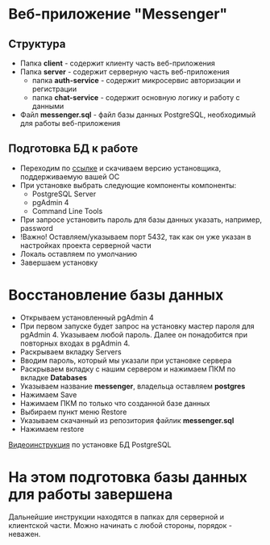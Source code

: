 # Веб-приложение "Messenger"

## Структура

- Папка **client** - содержит клиенту часть веб-приложения
- Папка **server** - содержит серверную часть веб-приложения
    - папка **auth-service** - содержит микросервис авторизации и регистрации
    - папка **chat-service** - содержит основную логику и работу с данными
- Файл **messenger.sql** - файл базы данных PostgreSQL, необходимый для работы веб-приложения

## Подготовка БД к работе

- Переходим по [ссылке](https://www.enterprisedb.com/downloads/postgres-postgresql-downloads) и скачиваем версию установщика, поддерживаемую вашей ОС
- При установке выбрать следующие компоненты компоненты:
    - PostgreSQL Server
    - pgAdmin 4
    - Command Line Tools
- При запросе установить пароль для базы данных указать, например, password
- !Важно! Оставляем/указываем порт 5432, так как он уже указан в настройках проекта серверной части
- Локаль оставляем по умолчанию
- Завершаем установку

# Восстановление базы данных
- Открываем установленный pgAdmin 4
- При первом запуске будет запрос на установку мастер пароля для pgAdmin 4. Указываем любой пароль. Далее он понадобится при повторных входах в pgAdmin 4.
- Раскрываем вкладку Servers
- Вводим пароль, который мы указали при установке сервера
- Раскрываем вкладку с нашим сервером и нажимаем ПКМ по вкладке **Databases**
- Указываем название **messenger**, владельца оставляем **postgres**
- Нажимаем Save
- Нажимаем ПКМ по только что созданной базе данных
- Выбираем пункт меню Restore
- Указываем скачанный из репозитория файлик **messenger.sql** 
- Нажимаем restore

[Видеоинструкция](https://www.youtube.com/watch?v=oEi5IUgxaU0) по установке БД PostgreSQL

# На этом подготовка базы данных для работы завершена
Дальнейшие инструкции находятся в папках для серверной и клиентской части.
Можно начинать с любой стороны, порядок - неважен.
